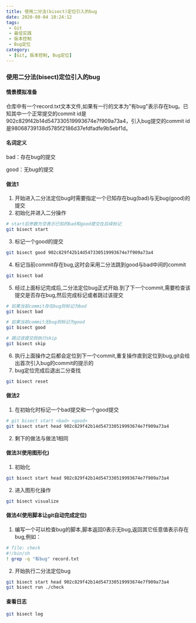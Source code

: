 ```yaml
---
title: 使用二分法(bisect)定位引入的bug
date: 2020-08-04 18:24:12
tags:
 - Git
 - 最佳实践
 - 版本控制
 - Bug定位
category:
 - [Git, 版本控制, Bug定位]
---
```

### 使用二分法(bisect)定位引入的bug

#### 情景模拟准备
仓库中有一个record.txt文本文件,如果有一行的文本为"有bug"表示存在bug。已知其中一个正常提交的commit id是902c829f42b14d547330519993674e7f909a73a4，引入bug提交的commit id是98068739138d5785f2186d37efdfadfe9b5ebf1d。

#### 名词定义
 bad：存在bug的提交

 good：无bug的提交

#### 做法1
 1. 开始进入二分法定位bug时需要指定一个已知存在bug(bad)与无bug(good)的提交
 2. 初始化并进入二分操作
``` bash
# start后参数为空表示已知的bad和good提交在后续标记
git bisect start
```
 3. 标记一个good的提交
``` bash
git bisect good 902c829f42b14d547330519993674e7f909a73a4
```
 4. 标记当前commit存在bug,这时会采用二分法跳到good与bad中间的commit
``` bash
git bisect bad
```
 5. 经过上面标记完成后,二分法定位bug正式开始.到了下一个commit,需要检查该提交是否存在bug,然后完成标记或者跳过该提交
``` bash
# 如果当前commit存在bug则标记为bad
git bisect bad

# 如果当前commit无bug则标记为good
git bisect good

# 跳过该提交则执行skip
git bisect skip
```
 6. 执行上面操作之后都会定位到下一个commit,重复操作直到定位到bug,git会给出首次引入bug的commit的提示的
 7. bug定位完成后退出二分查找
``` bash
git bisect reset
```
#### 做法2
 1. 在初始化时标记一个bad提交和一个good提交
``` bash
# git bisect start <bad> <good>
git bisect start head 902c829f42b14d547330519993674e7f909a73a4
```
 2. 剩下的做法与做法1相同
 
#### 做法3(使用图形化)
 1. 初始化
``` bash
git bisect start head 902c829f42b14d547330519993674e7f909a73a4
```
 2. 进入图形化操作
``` bash
git bisect visualize
```

#### 做法4(使用脚本让git自动完成定位)
 1. 编写一个可以检查bug的脚本,脚本返回0表示无bug,返回其它任意值表示存在bug,例如：
``` bash
# file: check
#!/bin/sh
! grep -q "有bug" record.txt
```
 2. 开始执行二分法定位bug
``` bash
git bisect start head 902c829f42b14d547330519993674e7f909a73a4
git bisect run ./check 
```

#### 查看日志
``` bash
git bisect log
```
